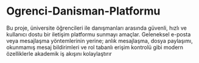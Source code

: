 # Ogrenci-Danisman-Platformu
Bu proje, üniversite öğrencileri ile danışmanları arasında güvenli, hızlı ve kullanıcı dostu bir iletişim platformu sunmayı amaçlar. Geleneksel e-posta veya mesajlaşma yöntemlerinin yerine; anlık mesajlaşma, dosya paylaşımı, okunmamış mesaj bildirimleri ve rol tabanlı erişim kontrolü gibi modern özelliklerle akademik iş akışını kolaylaştırır

